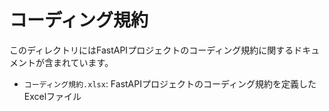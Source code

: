 # コーディング規約

このディレクトリにはFastAPIプロジェクトのコーディング規約に関するドキュメントが含まれています。


- `コーディング規約.xlsx`: FastAPIプロジェクトのコーディング規約を定義したExcelファイル
